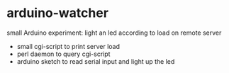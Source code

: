 arduino-watcher
===============

small Arduino experiment: light an led according to load on remote server

* small cgi-script to print server load
* perl daemon to query cgi-script
* arduino sketch to read serial input and light up the led


